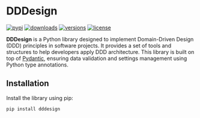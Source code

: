 # DDDesign

[![pypi](https://img.shields.io/pypi/v/dddesign.svg)](https://pypi.python.org/pypi/dddesign)
[![downloads](https://static.pepy.tech/badge/dddesign/month)](https://pepy.tech/project/dddesign)
[![versions](https://img.shields.io/pypi/pyversions/dddesign.svg)](https://github.com/davyddd/dddesign)
[![license](https://img.shields.io/github/license/davyddd/dddesign.svg)](https://github.com/davyddd/dddesign/blob/main/LICENSE)

**DDDesign** is a Python library designed to implement Domain-Driven Design (DDD) principles in software projects. 
It provides a set of tools and structures to help developers apply DDD architecture. 
This library is built on top of [Pydantic](https://docs.pydantic.dev/latest/), 
ensuring data validation and settings management using Python type annotations.

## Installation

Install the library using pip:
```bash
pip install dddesign
```
